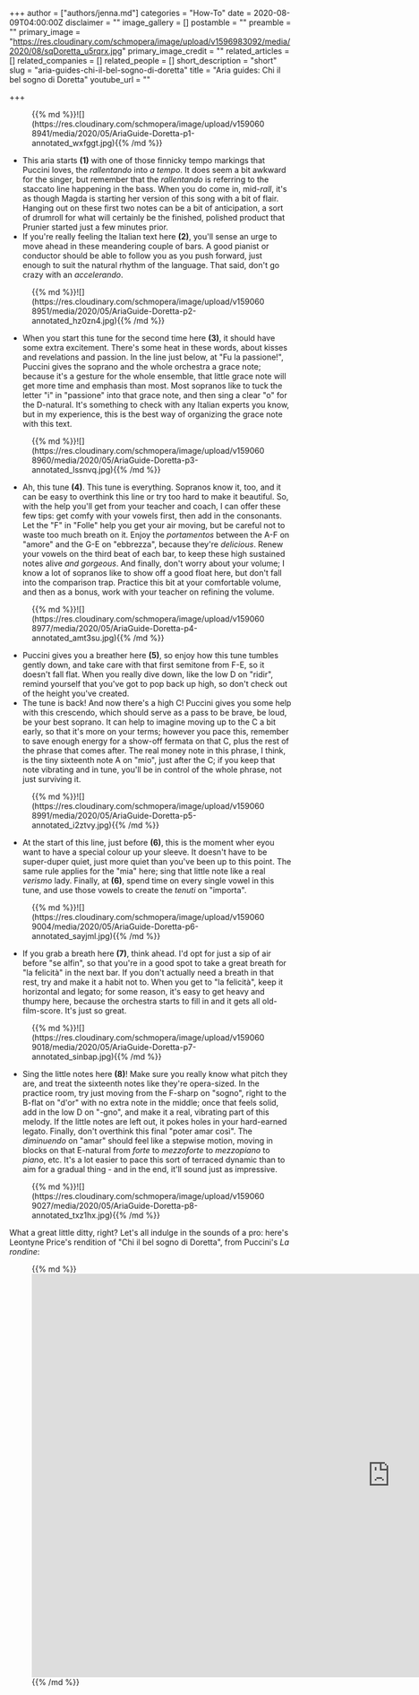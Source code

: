 +++
author = ["authors/jenna.md"]
categories = "How-To"
date = 2020-08-09T04:00:00Z
disclaimer = ""
image_gallery = []
postamble = ""
preamble = ""
primary_image = "https://res.cloudinary.com/schmopera/image/upload/v1596983092/media/2020/08/sqDoretta_u5rqrx.jpg"
primary_image_credit = ""
related_articles = []
related_companies = []
related_people = []
short_description = "short"
slug = "aria-guides-chi-il-bel-sogno-di-doretta"
title = "Aria guides: Chi il bel sogno di Doretta"
youtube_url = ""

+++
<figure data-type="image">{{% md %}}![](https://res.cloudinary.com/schmopera/image/upload/v1590608941/media/2020/05/AriaGuide-Doretta-p1-annotated_wxfggt.jpg){{% /md %}}

</figure>

* This aria starts **(1)** with one of those finnicky tempo markings that Puccini loves, the _rallentando_ into _a tempo_. It does seem a bit awkward for the singer, but remember that the _rallentando_ is referring to the staccato line happening in the bass. When you do come in, mid-_rall_, it's as though Magda is starting her version of this song with a bit of flair. Hanging out on these first two notes can be a bit of anticipation, a sort of drumroll for what will certainly be the finished, polished product that Prunier started just a few minutes prior.
* If you're really feeling the Italian text here **(2)**, you'll sense an urge to move ahead in these meandering couple of bars. A good pianist or conductor should be able to follow you as you push forward, just enough to suit the natural rhythm of the language. That said, don't go crazy with an _accelerando_.

<figure data-type="image">{{% md %}}![](https://res.cloudinary.com/schmopera/image/upload/v1590608951/media/2020/05/AriaGuide-Doretta-p2-annotated_hz0zn4.jpg){{% /md %}}

</figure>

* When you start this tune for the second time here **(3)**, it should have some extra excitement. There's some heat in these words, about kisses and revelations and passion. In the line just below, at "Fu la passione!", Puccini gives the soprano and the whole orchestra a grace note; because it's a gesture for the whole ensemble, that little grace note will get more time and emphasis than most. Most sopranos like to tuck the letter "i" in "passione" into that grace note, and then sing a clear "o" for the D-natural. It's something to check with any Italian experts you know, but in my experience, this is the best way of organizing the grace note with this text.

<figure data-type="image">{{% md %}}![](https://res.cloudinary.com/schmopera/image/upload/v1590608960/media/2020/05/AriaGuide-Doretta-p3-annotated_lssnvq.jpg){{% /md %}}

</figure>

* Ah, this tune **(4)**. This tune is everything. Sopranos know it, too, and it can be easy to overthink this line or try too hard to make it beautiful. So, with the help you'll get from your teacher and coach, I can offer these few tips: get comfy with your vowels first, then add in the consonants. Let the "F" in "Folle" help you get your air moving, but be careful not to waste too much breath on it. Enjoy the _portamentos_ between the A-F on "amore" and the G-E on "ebbrezza", because they're _delicious_. Renew your vowels on the third beat of each bar, to keep these high sustained notes alive _and gorgeous_. And finally, don't worry about your volume; I know a lot of sopranos like to show off a good float here, but don't fall into the comparison trap. Practice this bit at your comfortable volume, and then as a bonus, work with your teacher on refining the volume.

<figure data-type="image">{{% md %}}![](https://res.cloudinary.com/schmopera/image/upload/v1590608977/media/2020/05/AriaGuide-Doretta-p4-annotated_amt3su.jpg){{% /md %}}

</figure>

* Puccini gives you a breather here **(5)**, so enjoy how this tune tumbles gently down, and take care with that first semitone from F-E, so it doesn't fall flat. When you really dive down, like the low D on "ridir", remind yourself that you've got to pop back up high, so don't check out of the height you've created.
* The tune is back! And now there's a high C! Puccini gives you some help with this crescendo, which should serve as a pass to be brave, be loud, be your best soprano. It can help to imagine moving up to the C a bit early, so that it's more on your terms; however you pace this, remember to save enough energy for a show-off fermata on that C, plus the rest of the phrase that comes after. The real money note in this phrase, I think, is the tiny sixteenth note A on "mio", just after the C; if you keep that note vibrating and in tune, you'll be in control of the whole phrase, not just surviving it.

<figure data-type="image">{{% md %}}![](https://res.cloudinary.com/schmopera/image/upload/v1590608991/media/2020/05/AriaGuide-Doretta-p5-annotated_i2ztvy.jpg){{% /md %}}

</figure>

* At the start of this line, just before **(6)**, this is the moment wher eyou want to have a special colour up your sleeve. It doesn't have to be super-duper quiet, just more quiet than you've been up to this point. The same rule applies for the "mia" here; sing that little note like a real _verismo_ lady. Finally, at **(6)**, spend time on every single vowel in this tune, and use those vowels to create the _tenuti_ on "importa". 

<figure data-type="image">{{% md %}}![](https://res.cloudinary.com/schmopera/image/upload/v1590609004/media/2020/05/AriaGuide-Doretta-p6-annotated_sayjml.jpg){{% /md %}}

</figure>

* If you grab a breath here **(7)**, think ahead. I'd opt for just a sip of air before "se alfin", so that you're in a good spot to take a great breath for "la felicità" in the next bar. If you don't actually need a breath in that rest, try and make it a habit not to. When you get to "la felicità", keep it horizontal and legato; for some reason, it's easy to get heavy and thumpy here, because the orchestra starts to fill in and it gets all old-film-score. It's just so great.

<figure data-type="image">{{% md %}}![](https://res.cloudinary.com/schmopera/image/upload/v1590609018/media/2020/05/AriaGuide-Doretta-p7-annotated_sinbap.jpg){{% /md %}}

</figure>

* Sing the little notes here **(8)**! Make sure you really know what pitch they are, and treat the sixteenth notes like they're opera-sized. In the practice room, try just moving from the F-sharp on "sogno", right to the B-flat on "d'or" with no extra note in the middle; once that feels solid, add in the low D on "-gno", and make it a real, vibrating part of this melody. If the little notes are left out, it pokes holes in your hard-earned legato. Finally, don't overthink this final "poter amar così". The _diminuendo_ on "amar" should feel like a stepwise motion, moving in blocks on that E-natural from _forte_ to _mezzoforte_ to _mezzopiano_ to _piano_, etc. It's a lot easier to pace this sort of terraced dynamic than to aim for a gradual thing - and in the end, it'll sound just as impressive.

<figure data-type="image">{{% md %}}![](https://res.cloudinary.com/schmopera/image/upload/v1590609027/media/2020/05/AriaGuide-Doretta-p8-annotated_txz1hx.jpg){{% /md %}}

</figure>

What a great little ditty, right? Let's all indulge in the sounds of a pro: here's Leontyne Price's rendition of "Chi il bel sogno di Doretta", from Puccini's _La rondine_:

<figure data-type="video">{{% md %}}<iframe width="1280" height="720" src="https://www.youtube.com/embed/53sFK1ZDYxY" frameborder="0" allow="accelerometer; autoplay; encrypted-media; gyroscope; picture-in-picture" allowfullscreen></iframe>{{% /md %}}

</figure>